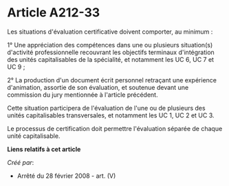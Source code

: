 # Article A212-33

Les situations d'évaluation certificative doivent comporter, au minimum :

1° Une appréciation des compétences dans une ou plusieurs situation(s) d'activité professionnelle recouvrant les objectifs
terminaux d'intégration des unités capitalisables de la spécialité, et notamment les UC 6, UC 7 et UC 9 ;

2° La production d'un document écrit personnel retraçant une expérience d'animation, assortie de son évaluation, et soutenue
devant une commission du jury mentionnée à l'article précédent.

Cette situation participera de l'évaluation de l'une ou de plusieurs des unités capitalisables transversales, et notamment
les UC 1, UC 2 et UC 3.

Le processus de certification doit permettre l'évaluation séparée de chaque unité capitalisable.

**Liens relatifs à cet article**

_Créé par_:

  - Arrêté du 28 février 2008 - art. (V)
